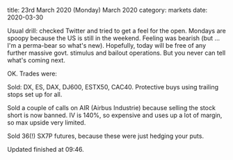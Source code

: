 title:  23rd March 2020 \(Monday\) March 2020
category: markets
date: 2020-03-30

Usual drill: checked Twitter and tried to get a feel for the open. Mondays are spoopy because the US is still in the weekend. Feeling was bearish \(but ... I'm a perma-bear so what's new\). Hopefully, today will be free of any further massive govt. stimulus and bailout operations. But you never can tell what's coming next.

OK. Trades were:

Sold: DX, ES, DAX, DJ600, ESTX50, CAC40. Protective buys using trailing stops set up for all.

Sold a couple of calls on AIR \(Airbus Industrie\) because selling the stock short is now banned. IV is 140%, so expensive and uses up a lot of margin, so max upside very limited.

Sold 36\(!\) SX7P futures, because these were just hedging your puts.

Updated finished at 09:46.

